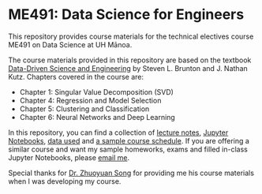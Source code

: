 # ME491: Data Science for Engineers
This repository provides course materials for the technical electives course ME491 on Data Science at UH Mānoa.

The course materials provided in this repository are based on the textbook [Data-Driven Science and Engineering](https://databookuw.com) by Steven L. Brunton and J. Nathan Kutz. Chapters covered in the course are:
* Chapter 1: Singular Value Decomposition (SVD)
* Chapter 4: Regression and Model Selection
* Chapter 5: Clustering and Classification
* Chapter 6: Neural Networks and Deep Learning

In this repository, you can find a collection of [lecture notes](https://github.com/xiyudu/ME491/tree/main/Lecture_Notes), [Jupyter Notebooks](https://github.com/xiyudu/ME491/tree/main/Jupyter_Notebooks), [data used](https://github.com/xiyudu/ME491/tree/main/Data) and [a sample course schedule](https://github.com/xiyudu/ME491/blob/main/course_schedule.md). If you are offering a similar course and want my sample homeworks, exams and filled in-class Jupyter Notebooks, please [email me](mailto:xiyudu@hawaii.edu).

Special thanks for [Dr. Zhuoyuan Song](https://scholar.google.com/citations?user=1E8jexYAAAAJ&hl=en) for providing me his course materials when I was developing my course.
